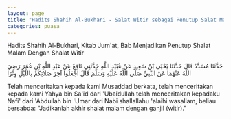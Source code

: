 ```yaml
---
layout: page
title: "Hadits Shahih Al-Bukhari - Salat Witir sebagai Penutup Salat Malam"
categories: puasa
---
```


Hadits Shahih Al-Bukhari, Kitab Jum'at, Bab Menjadikan Penutup Shalat Malam Dengan Shalat Witir

<p class="arab">
حَدَّثَنَا مُسَدَّدٌ قَالَ حَدَّثَنَا يَحْيَى بْنُ سَعِيدٍ عَنْ عُبَيْدِ اللَّهِ حَدَّثَنِي نَافِعٌ عَنْ عَبْدِ اللَّهِ بْنِ عُمَرَ رَضِيَ اللَّهُ عَنْهُمَا عَنْ النَّبِيِّ صَلَّى اللَّهُ عَلَيْهِ وَسَلَّمَ قَالَ اجْعَلُوا آخِرَ صَلَاتِكُمْ بِاللَّيْلِ وِتْرًا
</p>

Telah menceritakan kepada kami Musaddad berkata, telah menceritakan kepada kami Yahya bin Sa'id dari 'Ubaidullah telah menceritakan kepadaku Nafi' dari 'Abdullah bin 'Umar dari Nabi shallallahu 'alaihi wasallam, beliau bersabda: "Jadikanlah akhir shalat malam dengan ganjil (witir)."